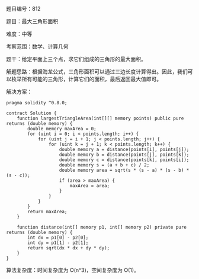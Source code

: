 题目编号：812

题目：最大三角形面积

难度：中等

考察范围：数学、计算几何

题干：给定平面上三个点，求它们组成的三角形的最大面积。

解题思路：根据海龙公式，三角形面积可以通过三边长度计算得出。因此，我们可以枚举所有可能的三角形，计算它们的面积，最后返回最大值即可。

解决方案：

```solidity
pragma solidity ^0.8.0;

contract Solution {
    function largestTriangleArea(int[][] memory points) public pure returns (double memory) {
        double memory maxArea = 0;
        for (uint i = 0; i < points.length; i++) {
            for (uint j = i + 1; j < points.length; j++) {
                for (uint k = j + 1; k < points.length; k++) {
                    double memory a = distance(points[i], points[j]);
                    double memory b = distance(points[j], points[k]);
                    double memory c = distance(points[k], points[i]);
                    double memory s = (a + b + c) / 2;
                    double memory area = sqrt(s * (s - a) * (s - b) * (s - c));
                    if (area > maxArea) {
                        maxArea = area;
                    }
                }
            }
        }
        return maxArea;
    }
    
    function distance(int[] memory p1, int[] memory p2) private pure returns (double memory) {
        int dx = p1[0] - p2[0];
        int dy = p1[1] - p2[1];
        return sqrt(dx * dx + dy * dy);
    }
}
```

算法复杂度：时间复杂度为 O(n^3)，空间复杂度为 O(1)。